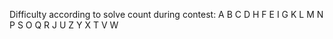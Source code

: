 Difficulty according to solve count during contest: A B C D H F E I G K L M N P S O Q R J U Z Y X T V W
